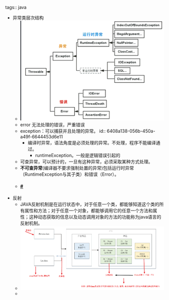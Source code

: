 tags:: java

- 异常类层次结构
	- ![image.png](../assets/image_1678287147553_0.png)
	- error 无法处理的错误，严重错误
	- exception：可以捕获并且处理的异常。
	  id:: 6408a138-056b-450a-a49f-6644453d6e11
		- 编译时异常，语法角度是必须处理的异常。不处理，程序不能编译通过。
			- runtimeException。一般是逻辑错误引起的
	- 可查异常，可以预计的，一旦有这种异常，必须采取某种方式处理。
	- **不可查异常**(编译器不要求强制处置的异常)包括运行时异常（RuntimeException与其子类）和错误（Error）。
	- #### [#](https://pdai.tech/md/interview/x-interview.html#throw%E5%92%8Cthrows%E7%9A%84%E5%8C%BA%E5%88%AB)
- 反射
	- JAVA反射机制是在运行状态中，对于任意一个类，都能够知道这个类的所有属性和方法；对于任意一个对象，都能够调用它的任意一个方法和属性；这种动态获取的信息以及动态调用对象的方法的功能称为java语言的反射机制。
	- ![image.png](../assets/image_1678288333789_0.png)
	-